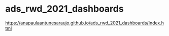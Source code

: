 # ads_rwd_2021_dashboards

https://anapaulaantunesaraujo.github.io/ads_rwd_2021_dashboards/Index.html
